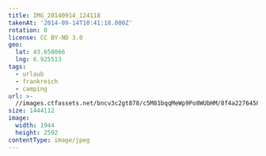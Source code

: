 ```yaml
---
title: IMG_20140914_124118
takenAt: '2014-09-14T10:41:18.000Z'
rotation: 0
license: CC BY-ND 3.0
geo:
  lat: 43.658066
  lng: 6.925513
tags:
  - urlaub
  - frankreich
  - camping
url: >-
  //images.ctfassets.net/bncv3c2gt878/c5M81bqqMeWp9Po8WUbHM/8f4a22764581ac12ce1e8f12f8d68b73/img_20140914_124118_28278645866_o
size: 1444112
image:
  width: 1944
  height: 2592
contentType: image/jpeg
---
```


